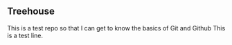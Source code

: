 ## Treehouse

This is a test repo so that I can get to know the basics of Git and Github
This is a test line.

